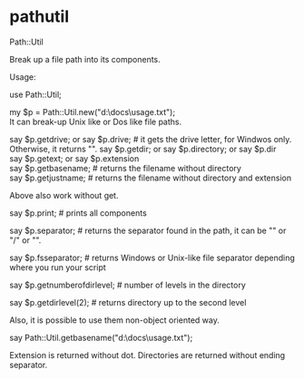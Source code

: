 pathutil
========




Path::Util

Break up a file path into its components.

Usage:


use Path::Util;


my $p = Path::Util.new("d:\\docs\\usage.txt");<br>
It can break-up Unix like or Dos like file paths.<br>

say $p.getdrive; or say $p.drive; # it gets the drive letter, for Windwos only. Otherwise, it returns "".
say $p.getdir; or say $p.directory; or say $p.dir<br>
say $p.getext; or say $p.extension<br>
say $p.getbasename;  # returns the filename without directory<br>
say $p.getjustname;  # returns the filename without directory and extension<br>

Above also work without get.

say $p.print; # prints all components

say $p.separator; # returns the separator found in the path, it can be "\" or "/" or "".

say $p.fsseparator; # returns Windows or Unix-like file separator depending where you run your script

say $p.getnumberofdirlevel; # number of levels in the directory

say $p.getdirlevel(2); # returns directory up to the second level

Also, it is possible to use them non-object oriented way. 

say Path::Util.getbasename("d:\\docs\\usage.txt");

Extension is returned without dot.
Directories are returned without ending separator.


